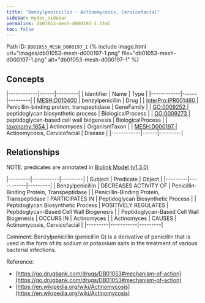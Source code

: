```yaml
---
title: "Benzylpenicillin - Actinomycosis, Cervicofacial"
sidebar: mydoc_sidebar
permalink: db01053-mesh-d000197-1.html
toc: false 
---
```



Path ID: `DB01053_MESH_D000197_1`
{% include image.html url="images/db01053-mesh-d000197-1.png" file="db01053-mesh-d000197-1.png" alt="db01053-mesh-d000197-1" %}

## Concepts

|------------|------|---------|
| Identifier | Name | Type    |
|------------|------|---------|
| <a href="https://identifiers.org/MESH:D010400">MESH:D010400 </a> | benzylpenicillin | Drug |
| <a href="https://identifiers.org/InterPro:IPR001460">InterPro:IPR001460 </a> | Penicillin-binding protein, transpeptidase | GeneFamily |
| <a href="https://identifiers.org/GO:0009252">GO:0009252 </a> | peptidoglycan biosynthetic process | BiologicalProcess |
| <a href="https://identifiers.org/GO:0009273">GO:0009273 </a> | peptidoglycan-based cell wall biogenesis | BiologicalProcess |
| <a href="https://identifiers.org/taxonomy:1654">taxonomy:1654 </a> | Actinomyces | OrganismTaxon |
| <a href="https://identifiers.org/MESH:D000197">MESH:D000197 </a> | Actinomycosis, Cervicofacial | Disease |
|------------|------|---------|

## Relationships


NOTE: predicates are annotated in <a href="https://github.com/biolink/biolink-model/releases/tag/v1.3.0">Biolink Model (v1.3.0)</a>

|---------|-----------|---------|
| Subject | Predicate | Object  |
|---------|-----------|---------|
| Benzylpenicillin | DECREASES ACTIVITY OF | Penicillin-Binding Protein, Transpeptidase |
| Penicillin-Binding Protein, Transpeptidase | PARTICIPATES IN | Peptidoglycan Biosynthetic Process |
| Peptidoglycan Biosynthetic Process | POSITIVELY REGULATES | Peptidoglycan-Based Cell Wall Biogenesis |
| Peptidoglycan-Based Cell Wall Biogenesis | OCCURS IN | Actinomyces |
| Actinomyces | CAUSES | Actinomycosis, Cervicofacial |
|---------|-----------|---------|

Comment: Benzylpenicillin (penicillin G) is a derivative of penicillin that is used in the form of its sodium or potassium salts in the treatment of various bacterial infections.

Reference: 
  - [https://go.drugbank.com/drugs/DB01053#mechanism-of-action](https://go.drugbank.com/drugs/DB01053#mechanism-of-action)
  - [https://en.wikipedia.org/wiki/Actinomycosis](https://en.wikipedia.org/wiki/Actinomycosis)
